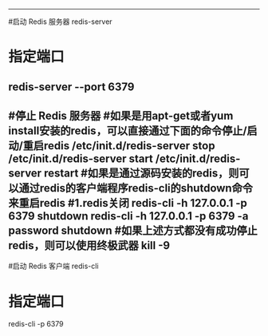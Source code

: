 -------------------------------------------------------
#启动 Redis 服务器
redis-server
# 指定端口
redis-server --port 6379
-------------------------------------------------------
#停止 Redis 服务器
#如果是用apt-get或者yum install安装的redis，可以直接通过下面的命令停止/启动/重启redis
/etc/init.d/redis-server stop
/etc/init.d/redis-server start
/etc/init.d/redis-server restart
#如果是通过源码安装的redis，则可以通过redis的客户端程序redis-cli的shutdown命令来重启redis
#1.redis关闭
redis-cli -h 127.0.0.1 -p 6379 shutdown
redis-cli -h 127.0.0.1 -p 6379 -a password shutdown
#如果上述方式都没有成功停止redis，则可以使用终极武器 kill -9
-------------------------------------------------------
#启动 Redis 客户端
redis-cli
# 指定端口
 redis-cli -p 6379